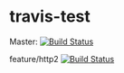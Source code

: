 # travis-test

Master: [![Build Status](https://travis-ci.org/tethal/travis-test.svg?branch=master)](https://travis-ci.org/tethal/travis-test)

feature/http2 [![Build Status](https://travis-ci.org/tethal/travis-test.svg?branch=feature%2Fhttp2)](https://travis-ci.org/tethal/travis-test)


